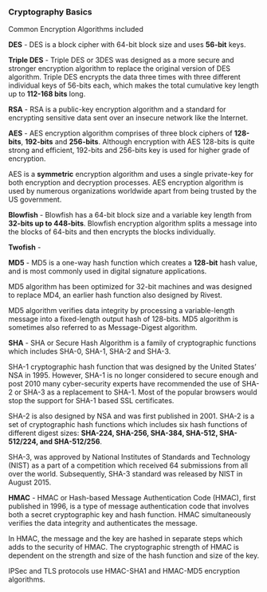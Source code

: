 ### Cryptography Basics

Common Encryption Algorithms included

**DES** - DES is a block cipher with 64-bit block size and uses **56-bit** keys.

**Triple DES** - Triple DES or 3DES was designed as a more secure and stronger encryption algorithm to replace the original version of DES algorithm. Triple DES encrypts the data three times with three different individual keys of 56-bits each, which makes the total cumulative key length up to **112-168 bits** long.

**RSA** - RSA is a public-key encryption algorithm and a standard for encrypting sensitive data sent over an insecure network like the Internet.

**AES** - AES encryption algorithm comprises of three block ciphers of **128-bits**, **192-bits** and **256-bits**. Although encryption with AES 128-bits is quite strong and efficient, 192-bits and 256-bits key is used for higher grade of encryption.

AES is a **symmetric** encryption algorithm and uses a single private-key for both encryption and decryption processes. AES encryption algorithm is used by numerous organizations worldwide apart from being trusted by the US government.

**Blowfish** - Blowfish has a 64-bit block size and a variable key length from **32-bits up to 448-bits**. Blowfish encryption algorithm splits a message into the blocks of 64-bits and then encrypts the blocks individually.

**Twofish** -

**MD5** - MD5 is a one-way hash function which creates a **128-bit** hash value, and is most commonly used in digital signature applications.

MD5 algorithm has been optimized for 32-bit machines and was designed to replace MD4, an earlier hash function also designed by Rivest.

MD5 algorithm verifies data integrity by processing a variable-length message into a fixed-length output hash of 128-bits. MD5 algorithm is sometimes also referred to as Message-Digest algorithm.

**SHA** - SHA or Secure Hash Algorithm is a family of cryptographic functions which includes SHA-0, SHA-1, SHA-2 and SHA-3.

SHA-1 cryptographic hash function that was designed by the United States’ NSA in 1995. However, SHA-1 is no longer considered to secure enough and post 2010 many cyber-security experts have recommended the use of SHA-2 or SHA-3 as a replacement to SHA-1. Most of the popular browsers would stop the support for SHA-1 based SSL certificates.

SHA-2 is also designed by NSA and was first published in 2001. SHA-2 is a set of cryptographic hash functions which includes six hash functions of different digest sizes: **SHA-224, SHA-256, SHA-384, SHA-512, SHA-512/224, and SHA-512/256**.

SHA-3, was approved by National Institutes of Standards and Technology \(NIST\) as a part of a competition which received 64 submissions from all over the world. Subsequently, SHA-3 standard was released by NIST in August 2015.

**HMAC** - HMAC or Hash-based Message Authentication Code \(HMAC\), first published in 1996, is a type of message authentication code that involves both a secret cryptographic key and hash function. HMAC simultaneously verifies the data integrity and authenticates the message.

In HMAC, the message and the key are hashed in separate steps which adds to the security of HMAC. The cryptographic strength of HMAC is dependent on the strength and size of the hash function and size of the key.

IPSec and TLS protocols use HMAC-SHA1 and HMAC-MD5 encryption algorithms.

